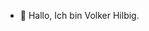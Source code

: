 - 👋 Hallo, Ich bin Volker Hilbig.
<!---
VolkerHilbig/VolkerHilbig is a ✨ special ✨ repository because its `README.md` (this file) appears on your GitHub profile.
You can click the Preview link to take a look at your changes.
--->
